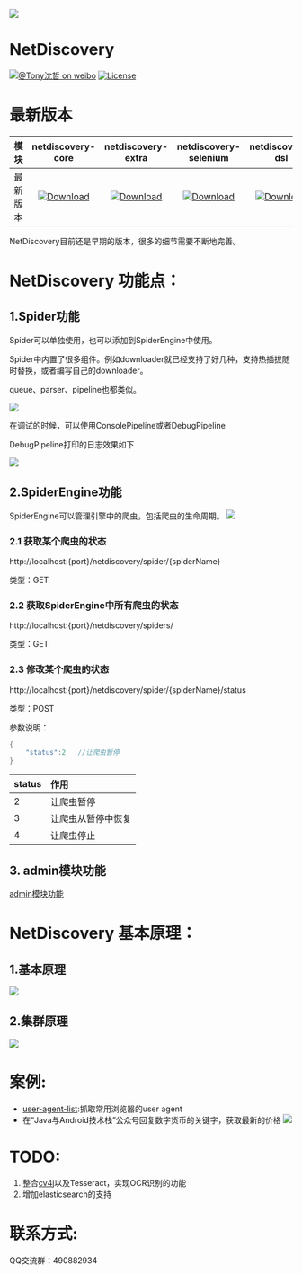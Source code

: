 ![](images/logo.png)
# NetDiscovery

[![@Tony沈哲 on weibo](https://img.shields.io/badge/weibo-%40Tony%E6%B2%88%E5%93%B2-blue.svg)](http://www.weibo.com/fengzhizi715)
[![License](https://img.shields.io/badge/license-Apache%202-lightgrey.svg)](https://www.apache.org/licenses/LICENSE-2.0.html)

# 最新版本

模块|netdiscovery-core|netdiscovery-extra|netdiscovery-selenium|netdiscovery-dsl
---|:-------------:|:-------------:|:-------------:|:-------------:
最新版本| [ ![Download](https://api.bintray.com/packages/fengzhizi715/maven/netdiscovery-core/images/download.svg) ](https://bintray.com/fengzhizi715/maven/netdiscovery-core/_latestVersion)| [ ![Download](https://api.bintray.com/packages/fengzhizi715/maven/netdiscovery-extra/images/download.svg) ](https://bintray.com/fengzhizi715/maven/netdiscovery-extra/_latestVersion)|[ ![Download](https://api.bintray.com/packages/fengzhizi715/maven/netdiscovery-selenium/images/download.svg) ](https://bintray.com/fengzhizi715/maven/netdiscovery-selenium/_latestVersion)| [ ![Download](https://api.bintray.com/packages/fengzhizi715/maven/netdiscovery-dsl/images/download.svg) ](https://bintray.com/fengzhizi715/maven/netdiscovery-dsl/_latestVersion)

NetDiscovery目前还是早期的版本，很多的细节需要不断地完善。

# NetDiscovery 功能点：
## 1.Spider功能
Spider可以单独使用，也可以添加到SpiderEngine中使用。

Spider中内置了很多组件。例如downloader就已经支持了好几种，支持热插拔随时替换，或者编写自己的downloader。

queue、parser、pipeline也都类似。

![](images/Spider.png)

在调试的时候，可以使用ConsolePipeline或者DebugPipeline

DebugPipeline打印的日志效果如下

![](images/DebugPipeline.jpg)

## 2.SpiderEngine功能
SpiderEngine可以管理引擎中的爬虫，包括爬虫的生命周期。
![](images/SpiderEngine.png)


### 2.1 获取某个爬虫的状态
http://localhost:{port}/netdiscovery/spider/{spiderName}

类型：GET

### 2.2 获取SpiderEngine中所有爬虫的状态
http://localhost:{port}/netdiscovery/spiders/

类型：GET

### 2.3 修改某个爬虫的状态
http://localhost:{port}/netdiscovery/spider/{spiderName}/status

类型：POST

参数说明：

```java
{
    "status":2   //让爬虫暂停
}
```

|status       | 作用        |
|:-------------|:-------------|
|2|让爬虫暂停|
|3|让爬虫从暂停中恢复|
|4|让爬虫停止|

## 3. admin模块功能

[admin模块功能](admin.md)

# NetDiscovery 基本原理：
## 1.基本原理
![](images/basic_principle.png)

## 2.集群原理
![](images/cluster_principle.png)

# 案例:
* [user-agent-list](https://github.com/fengzhizi715/user-agent-list):抓取常用浏览器的user agent
* 在“Java与Android技术栈”公众号回复数字货币的关键字，获取最新的价格
![](images/spider_case.jpeg)

# TODO:
1. 整合[cv4j](https://github.com/imageprocessor/cv4j)以及Tesseract，实现OCR识别的功能
2. 增加elasticsearch的支持

# 联系方式:
QQ交流群：490882934
